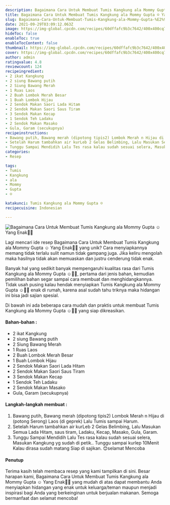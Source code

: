 ```yaml
---
description: Bagaimana Cara Untuk Membuat Tumis Kangkung ala Mommy Gupta ☺ Yang Enak"
title: Bagaimana Cara Untuk Membuat Tumis Kangkung ala Mommy Gupta ☺ Yang Enak
slug: Bagaimana-Cara-Untuk-Membuat-Tumis-Kangkung-ala-Mommy-Gupta-%E2%98%BA-Yang-Enak
date: 2021-09-29T03:09:12.063Z
image: https://img-global.cpcdn.com/recipes/60dffafc9b3c7642/400x400cq70/photo.jpg
hideToc: false
enableToc: true
enableTocContent: false
thumbnail: https://img-global.cpcdn.com/recipes/60dffafc9b3c7642/400x400cq70/photo.jpg
cover: https://img-global.cpcdn.com/recipes/60dffafc9b3c7642/400x400cq70/photo.jpg
author: admin
ratingvalue: 4.8
reviewcount: 124
recipeingredient:
- 2 ikat Kangkung
- 2 siung Bawang putih
- 2 Siung Bawang Merah
- 1 Ruas Laos
- 2 Buah Lombok Merah Besar
- 1 Buah Lombok Hijau
- 2 Sendok Makan Saori Lada Hitam
- 2 Sendok Makan Saori Saus Tiram
- 3 Sendok Makan Kecap
- 1 Sendok Teh Ladaku
- 2 Sendok Makan Masako
- Gula, Garam (secukupnya)
recipeinstructions:
- Bawang putih, Bawang merah (dipotong tipis2) Lombok Merah n Hijau di (potong Serong) Laos (di geprek) Lalu Tumis sampai Harum.
- Setelah Harum tambahkan air kurLeb 2 Gelas Belimbing, Lalu Masukan Semua Lada Hitam, saus tiram, Ladaku, Kecap, Masako, Gula, Garam.
- Tunggu Sampai Mendidih Lalu Tes rasa kalau sudah sesuai selera, Masukan Kangkung yg sudah di petik.. Tunggu sampai kurlep 10Menit Kalau dirasa sudah matang Siap di sajikan. 😊selamat Mencoba
categories:
- Resep

tags:
- Tumis
- Kangkung
- ala
- Mommy
- Gupta
- ☺

katakunci: Tumis Kangkung ala Mommy Gupta ☺
recipecuisine: Indonesian

---
```


![Bagaimana Cara Untuk Membuat Tumis Kangkung ala Mommy Gupta ☺ Yang Enak👩‍🍳](https://img-global.cpcdn.com/recipes/60dffafc9b3c7642/400x400cq70/photo.jpg)

Lagi mencari ide resep Bagaimana Cara Untuk Membuat Tumis Kangkung ala Mommy Gupta ☺ Yang Enak👩‍🍳 yang unik? Cara menyiapkannya memang tidak terlalu sulit namun tidak gampang juga. Jika keliru mengolah maka hasilnya tidak akan memuaskan dan justru cenderung tidak enak.

Banyak hal yang sedikit banyak mempengaruhi kualitas rasa dari Tumis Kangkung ala Mommy Gupta ☺👩‍🍳, pertama dari jenis bahan, kemudian pemilihan bahan segar sampai cara membuat dan menghidangkannya. Tidak usah pusing kalau hendak menyiapkan Tumis Kangkung ala Mommy Gupta ☺👩‍🍳 enak di rumah, karena asal sudah tahu triknya maka hidangan ini bisa jadi sajian spesial.

Di bawah ini ada beberapa cara mudah dan praktis untuk membuat Tumis Kangkung ala Mommy Gupta ☺👩‍🍳 yang siap dikreasikan.

<!--inarticleads1-->

#### Bahan-bahan :

- 2 ikat Kangkung
- 2 siung Bawang putih
- 2 Siung Bawang Merah
- 1 Ruas Laos
- 2 Buah Lombok Merah Besar
- 1 Buah Lombok Hijau
- 2 Sendok Makan Saori Lada Hitam
- 2 Sendok Makan Saori Saus Tiram
- 3 Sendok Makan Kecap
- 1 Sendok Teh Ladaku
- 2 Sendok Makan Masako
- Gula, Garam (secukupnya)

<!--inarticleads2-->

#### Langkah-langkah membuat :

1. Bawang putih, Bawang merah (dipotong tipis2) Lombok Merah n Hijau di (potong Serong) Laos (di geprek) Lalu Tumis sampai Harum.
1. Setelah Harum tambahkan air kurLeb 2 Gelas Belimbing, Lalu Masukan Semua Lada Hitam, saus tiram, Ladaku, Kecap, Masako, Gula, Garam.
1. Tunggu Sampai Mendidih Lalu Tes rasa kalau sudah sesuai selera, Masukan Kangkung yg sudah di petik.. Tunggu sampai kurlep 10Menit Kalau dirasa sudah matang Siap di sajikan. 😊selamat Mencoba

#### Penutup

Terima kasih telah membaca resep yang kami tampilkan di sini. Besar harapan kami, Bagaimana Cara Untuk Membuat Tumis Kangkung ala Mommy Gupta ☺ Yang Enak👩‍🍳 yang mudah di atas dapat membantu Anda menyiapkan hidangan yang enak untuk keluarga/teman maupun menjadi inspirasi bagi Anda yang berkeinginan untuk berjualan makanan. Semoga bermanfaat dan selamat mencoba!
